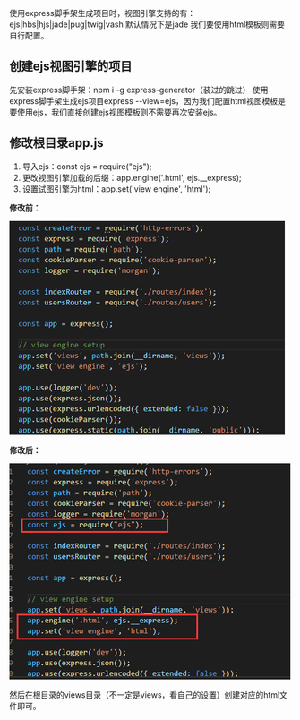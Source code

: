 使用express脚手架生成项目时，视图引擎支持的有：
ejs|hbs|hjs|jade|pug|twig|vash
默认情况下是jade
我们要使用html模板则需要自行配置。

## 创建ejs视图引擎的项目

先安装express脚手架：npm i -g express-generator（装过的跳过）
使用express脚手架生成ejs项目express <ejs-demo> --view=ejs，因为我们配置html视图模板是要使用ejs，我们直接创建ejs视图模板则不需要再次安装ejs。

## 修改根目录app.js

1. 导入ejs：const ejs = require("ejs");
2. 更改视图引擎加载的后缀：app.engine('.html', ejs.__express);
3. 设置试图引擎为html：app.set('view engine', 'html');

**修改前：**

![](assets/【nodejs】express-html视图引擎/1.png)

**修改后：**

![](assets/【nodejs】express-html视图引擎/2.png)

然后在根目录的views目录（不一定是views，看自己的设置）创建对应的html文件即可。

